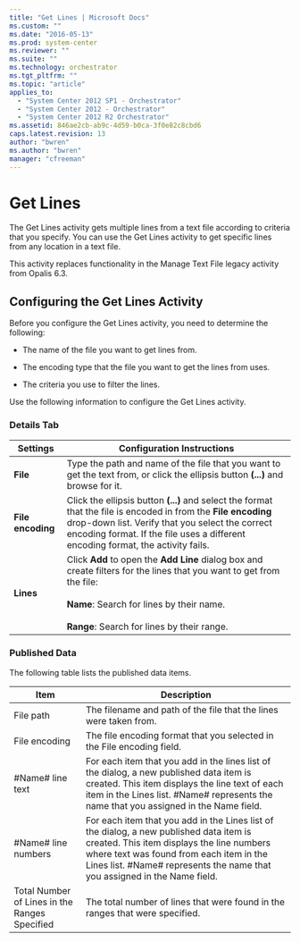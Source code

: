 ```yaml
---
title: "Get Lines | Microsoft Docs"
ms.custom: ""
ms.date: "2016-05-13"
ms.prod: system-center
ms.reviewer: ""
ms.suite: ""
ms.technology: orchestrator
ms.tgt_pltfrm: ""
ms.topic: "article"
applies_to: 
  - "System Center 2012 SP1 - Orchestrator"
  - "System Center 2012 - Orchestrator"
  - "System Center 2012 R2 Orchestrator"
ms.assetid: 846ae2cb-ab9c-4d59-b0ca-3f0e82c8cbd6
caps.latest.revision: 13
author: "bwren"
ms.author: "bwren"
manager: "cfreeman"
---
```

# Get Lines
The Get Lines activity gets multiple lines from a text file according to criteria that you specify. You can use the Get Lines activity to get specific lines from any location in a text file.  
  
 This activity replaces functionality in the Manage Text File legacy activity from Opalis 6.3.  
  
## Configuring the Get Lines Activity  
 Before you configure the Get Lines activity, you need to determine the following:  
  
-   The name of the file you want to get lines from.  
  
-   The encoding type that the file you want to get the lines from uses.  
  
-   The criteria you use to filter the lines.  
  
 Use the following information to configure the Get Lines activity.  
  
### Details Tab  
  
|Settings|Configuration Instructions|  
|--------------|--------------------------------|  
|**File**|Type the path and name of the file that you want to get the text from, or click the ellipsis button **(...)** and browse for it.|  
|**File encoding**|Click the ellipsis button **(...)** and select the format that the file is encoded in from the **File encoding** drop-down list. Verify that you select the correct encoding format. If the file uses a different encoding format, the activity fails.|  
|**Lines**|Click **Add** to open the **Add Line** dialog box and create filters for the lines that you want to get from the file:<br /><br /> **Name**: Search for lines by their name.<br /><br /> **Range**: Search for lines by their range.|  
  
### Published Data  
 The following table lists the published data items.  
  
|Item|Description|  
|----------|-----------------|  
|File path|The filename and path of the file that the lines were taken from.|  
|File encoding|The file encoding format that you selected in the File encoding field.|  
|#Name# line text|For each item that you add in the lines list of the dialog, a new published data item is created. This item displays the line text of each item in the Lines list. #Name# represents the name that you assigned in the Name field.|  
|#Name# line numbers|For each item that you add in the Lines list of the dialog, a new published data item is created. This item displays the line numbers where text was found from each item in the Lines list. #Name# represents the name that you assigned in the Name field.|  
|Total Number of Lines in the Ranges Specified|The total number of lines that were found in the ranges that were specified.|
